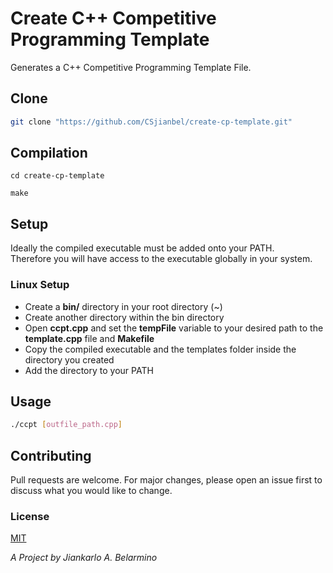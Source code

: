 # Create C++ Competitive Programming Template

Generates a C++ Competitive Programming Template File.<br />

## Clone

```bash
git clone "https://github.com/CSjianbel/create-cp-template.git"
```

## Compilation

```
cd create-cp-template

make
```

## Setup

Ideally the compiled executable must be added onto your PATH.<br />
Therefore you will have access to the executable globally in your system.<br />

### Linux Setup

- Create a **bin/** directory in your root directory (~)
- Create another directory within the bin directory
- Open **ccpt.cpp** and set the **tempFile** variable to your desired path to the **template.cpp** file and **Makefile**
- Copy the compiled executable and the templates folder inside the directory you created
- Add the directory to your PATH

## Usage

```bash
./ccpt [outfile_path.cpp]
```

## Contributing

Pull requests are welcome. For major changes, please open an issue first to discuss what you would like to change.

### License

[MIT](https://choosealicense.com/licenses/mit/)

_A Project by Jiankarlo A. Belarmino_
